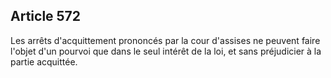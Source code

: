 Article 572
----
Les arrêts d'acquittement prononcés par la cour d'assises ne peuvent faire
l'objet d'un pourvoi que dans le seul intérêt de la loi, et sans préjudicier à
la partie acquittée.
